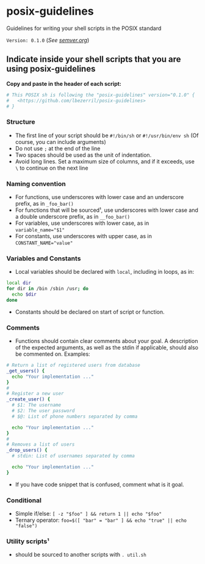 # posix-guidelines
Guidelines for writing your shell scripts in the POSIX standard

`Version: 0.1.0`
(*See [semver.org](http://semver.org/)*)

## Indicate inside your shell scripts that you are using posix-guidelines
**Copy and paste in the header of each script:**
```sh
# This POSIX sh is following the "posix-guidelines" version="0.1.0" {
#   <https://github.com/lbezerril/posix-guidelines>
# }
```

### Structure
* The first line of your script should be `#!/bin/sh` or `#!/usr/bin/env sh` (Of course, you can include arguments)
* Do not use `;` at the end of the line
* Two spaces should be used as the unit of indentation.
* Avoid long lines. Set a maximum size of columns, and if it exceeds, use `\` to continue on the next line

### Naming convention
* For functions, use underscores with lower case and an underscore prefix, as in `_foo_bar()`
* For functions that will be sourced¹, use underscores with lower case and a double underscore prefix, as in `__foo_bar()`
* For variables, use underscores with lower case, as in `variable_name="$1"`
* For constants, use underscores with upper case, as in `CONSTANT_NAME="value"`

### Variables and Constants
* Local variables should be declared with `local`, including in loops, as in:
```sh
local dir
for dir in /bin /sbin /usr; do
  echo $dir
done
```
* Constants should be declared on start of script or function.

### Comments
* Functions should contain clear comments about your goal. A description of the expected arguments, as well as the stdin if applicable, should also be commented on. Examples:
```sh
# Return a list of registered users from database
_get_users() {
  echo "Your implementation ..."
}
#
# Register a new user
_create_user() {
  # $1: The username
  # $2: The user password
  # $@: List of phone numbers separated by comma

  echo "Your implementation ..."
}
#
# Removes a list of users
_drop_users() {
  # stdin: List of usernames separated by comma

  echo "Your implementation ..."
}
```
* If you have code snippet that is confused, comment what is it goal.

### Conditional
* Simple if/else: `[ -z "$foo" ] && return 1 || echo "$foo"`
* Ternary operator: `foo=$([ "bar" = "bar" ] && echo "true" || echo "false")`

### Utility scripts¹
* should be sourced to another scripts with `. util.sh`
